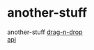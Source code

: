 # another-stuff
another-stuff
<a href="https://glebaz66.github.io/stuff/drag-n-drop/index.html">drag-n-drop</a><br>
<a href="https://glebaz66.github.io/stuff/api/index.html">api</a>
